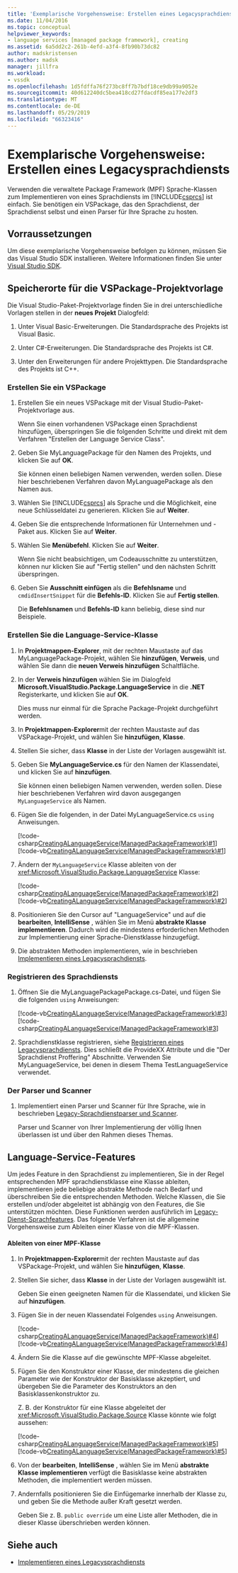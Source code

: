 ```yaml
---
title: 'Exemplarische Vorgehensweise: Erstellen eines Legacysprachdiensts | Microsoft-Dokumentation'
ms.date: 11/04/2016
ms.topic: conceptual
helpviewer_keywords:
- language services [managed package framework], creating
ms.assetid: 6a5dd2c2-261b-4efd-a3f4-8fb90b73dc82
author: madskristensen
ms.author: madsk
manager: jillfra
ms.workload:
- vssdk
ms.openlocfilehash: 1d5fdffa76f273bc8ff7b7bdf18ce9db99a9052e
ms.sourcegitcommit: 40d612240dc5bea418cd27fdacdf85ea177e2df3
ms.translationtype: MT
ms.contentlocale: de-DE
ms.lasthandoff: 05/29/2019
ms.locfileid: "66323416"
---
```

# <a name="walkthrough-creating-a-legacy-language-service"></a>Exemplarische Vorgehensweise: Erstellen eines Legacysprachdiensts
Verwenden die verwaltete Package Framework (MPF) Sprache-Klassen zum Implementieren von eines Sprachdiensts im [!INCLUDE[csprcs](../../data-tools/includes/csprcs_md.md)] ist einfach. Sie benötigen ein VSPackage, das den Sprachdienst, der Sprachdienst selbst und einen Parser für Ihre Sprache zu hosten.

## <a name="prerequisites"></a>Vorraussetzungen
 Um diese exemplarische Vorgehensweise befolgen zu können, müssen Sie das Visual Studio SDK installieren. Weitere Informationen finden Sie unter [Visual Studio SDK](../../extensibility/visual-studio-sdk.md).

## <a name="locations-for-the-visual-studio-package-project-template"></a>Speicherorte für die VSPackage-Projektvorlage
 Die Visual Studio-Paket-Projektvorlage finden Sie in drei unterschiedliche Vorlagen stellen in der **neues Projekt** Dialogfeld:

1. Unter Visual Basic-Erweiterungen. Die Standardsprache des Projekts ist Visual Basic.

2. Unter C#-Erweiterungen. Die Standardsprache des Projekts ist C#.

3. Unter den Erweiterungen für andere Projekttypen. Die Standardsprache des Projekts ist C++.

### <a name="create-a-vspackage"></a>Erstellen Sie ein VSPackage

1. Erstellen Sie ein neues VSPackage mit der Visual Studio-Paket-Projektvorlage aus.

    Wenn Sie einen vorhandenen VSPackage einen Sprachdienst hinzufügen, überspringen Sie die folgenden Schritte und direkt mit dem Verfahren "Erstellen der Language Service Class".

2. Geben Sie MyLanguagePackage für den Namen des Projekts, und klicken Sie auf **OK**.

    Sie können einen beliebigen Namen verwenden, werden sollen. Diese hier beschriebenen Verfahren davon MyLanguagePackage als den Namen aus.

3. Wählen Sie [!INCLUDE[csprcs](../../data-tools/includes/csprcs_md.md)] als Sprache und die Möglichkeit, eine neue Schlüsseldatei zu generieren. Klicken Sie auf **Weiter**.

4. Geben Sie die entsprechende Informationen für Unternehmen und -Paket aus. Klicken Sie auf **Weiter**.

5. Wählen Sie **Menübefehl**. Klicken Sie auf **Weiter**.

    Wenn Sie nicht beabsichtigen, um Codeausschnitte zu unterstützen, können nur klicken Sie auf "Fertig stellen" und den nächsten Schritt überspringen.

6. Geben Sie **Ausschnitt einfügen** als die **Befehlsname** und `cmdidInsertSnippet` für die **Befehls-ID**. Klicken Sie auf **Fertig stellen**.

    Die **Befehlsnamen** und **Befehls-ID** kann beliebig, diese sind nur Beispiele.

### <a name="create-the-language-service-class"></a>Erstellen Sie die Language-Service-Klasse

1. In **Projektmappen-Explorer**, mit der rechten Maustaste auf das MyLanguagePackage-Projekt, wählen Sie **hinzufügen**, **Verweis**, und wählen Sie dann die **neuen Verweis hinzufügen** Schaltfläche.

2. In der **Verweis hinzufügen** wählen Sie im Dialogfeld **Microsoft.VisualStudio.Package.LanguageService** in die **.NET** Registerkarte, und klicken Sie auf **OK**.

     Dies muss nur einmal für die Sprache Package-Projekt durchgeführt werden.

3. In **Projektmappen-Explorer**mit der rechten Maustaste auf das VSPackage-Projekt, und wählen Sie **hinzufügen**, **Klasse**.

4. Stellen Sie sicher, dass **Klasse** in der Liste der Vorlagen ausgewählt ist.

5. Geben Sie **MyLanguageService.cs** für den Namen der Klassendatei, und klicken Sie auf **hinzufügen**.

     Sie können einen beliebigen Namen verwenden, werden sollen. Diese hier beschriebenen Verfahren wird davon ausgegangen `MyLanguageService` als Namen.

6. Fügen Sie die folgenden, in der Datei MyLanguageService.cs `using` Anweisungen.

     [!code-csharp[CreatingALanguageService(ManagedPackageFramework)#1](../../extensibility/internals/codesnippet/CSharp/walkthrough-creating-a-legacy-language-service_1.cs)]
     [!code-vb[CreatingALanguageService(ManagedPackageFramework)#1](../../extensibility/internals/codesnippet/VisualBasic/walkthrough-creating-a-legacy-language-service_1.vb)]

7. Ändern der `MyLanguageService` Klasse ableiten von der <xref:Microsoft.VisualStudio.Package.LanguageService> Klasse:

     [!code-csharp[CreatingALanguageService(ManagedPackageFramework)#2](../../extensibility/internals/codesnippet/CSharp/walkthrough-creating-a-legacy-language-service_2.cs)]
     [!code-vb[CreatingALanguageService(ManagedPackageFramework)#2](../../extensibility/internals/codesnippet/VisualBasic/walkthrough-creating-a-legacy-language-service_2.vb)]

8. Positionieren Sie den Cursor auf "LanguageService" und auf die **bearbeiten**, **IntelliSense** , wählen Sie im Menü **abstrakte Klasse implementieren**. Dadurch wird die mindestens erforderlichen Methoden zur Implementierung einer Sprache-Dienstklasse hinzugefügt.

9. Die abstrakten Methoden implementieren, wie in beschrieben [Implementieren eines Legacysprachdiensts](../../extensibility/internals/implementing-a-legacy-language-service2.md).

### <a name="register-the-language-service"></a>Registrieren des Sprachdiensts

1. Öffnen Sie die MyLanguagePackagePackage.cs-Datei, und fügen Sie die folgenden `using` Anweisungen:

     [!code-vb[CreatingALanguageService(ManagedPackageFramework)#3](../../extensibility/internals/codesnippet/VisualBasic/walkthrough-creating-a-legacy-language-service_3.vb)]
     [!code-csharp[CreatingALanguageService(ManagedPackageFramework)#3](../../extensibility/internals/codesnippet/CSharp/walkthrough-creating-a-legacy-language-service_3.cs)]

2. Sprachdienstklasse registrieren, siehe [Registrieren eines Legacysprachdiensts](../../extensibility/internals/registering-a-legacy-language-service1.md). Dies schließt die ProvideXX Attribute und die "Der Sprachdienst Proffering" Abschnitte. Verwenden Sie MyLanguageService, bei denen in diesem Thema TestLanguageService verwendet.

### <a name="the-parser-and-scanner"></a>Der Parser und Scanner

1. Implementiert einen Parser und Scanner für Ihre Sprache, wie in beschrieben [Legacy-Sprachdienstparser und Scanner](../../extensibility/internals/legacy-language-service-parser-and-scanner.md).

     Parser und Scanner von Ihrer Implementierung der völlig Ihnen überlassen ist und über den Rahmen dieses Themas.

## <a name="language-service-features"></a>Language-Service-Features
 Um jedes Feature in den Sprachdienst zu implementieren, Sie in der Regel entsprechenden MPF sprachdienstklasse eine Klasse ableiten, implementieren jede beliebige abstrakte Methode nach Bedarf und überschreiben Sie die entsprechenden Methoden. Welche Klassen, die Sie erstellen und/oder abgeleitet ist abhängig von den Features, die Sie unterstützen möchten. Diese Funktionen werden ausführlich im [Legacy-Dienst-Sprachfeatures](../../extensibility/internals/legacy-language-service-features1.md). Das folgende Verfahren ist die allgemeine Vorgehensweise zum Ableiten einer Klasse von die MPF-Klassen.

#### <a name="deriving-from-an-mpf-class"></a>Ableiten von einer MPF-Klasse

1. In **Projektmappen-Explorer**mit der rechten Maustaste auf das VSPackage-Projekt, und wählen Sie **hinzufügen**, **Klasse**.

2. Stellen Sie sicher, dass **Klasse** in der Liste der Vorlagen ausgewählt ist.

     Geben Sie einen geeigneten Namen für die Klassendatei, und klicken Sie auf **hinzufügen**.

3. Fügen Sie in der neuen Klassendatei Folgendes `using` Anweisungen.

     [!code-csharp[CreatingALanguageService(ManagedPackageFramework)#4](../../extensibility/internals/codesnippet/CSharp/walkthrough-creating-a-legacy-language-service_4.cs)]
     [!code-vb[CreatingALanguageService(ManagedPackageFramework)#4](../../extensibility/internals/codesnippet/VisualBasic/walkthrough-creating-a-legacy-language-service_4.vb)]

4. Ändern Sie die Klasse auf die gewünschte MPF-Klasse abgeleitet.

5. Fügen Sie den Konstruktor einer Klasse, der mindestens die gleichen Parameter wie der Konstruktor der Basisklasse akzeptiert, und übergeben Sie die Parameter des Konstruktors an den Basisklassenkonstruktor zu.

     Z. B. der Konstruktor für eine Klasse abgeleitet der <xref:Microsoft.VisualStudio.Package.Source> Klasse könnte wie folgt aussehen:

     [!code-csharp[CreatingALanguageService(ManagedPackageFramework)#5](../../extensibility/internals/codesnippet/CSharp/walkthrough-creating-a-legacy-language-service_5.cs)]
     [!code-vb[CreatingALanguageService(ManagedPackageFramework)#5](../../extensibility/internals/codesnippet/VisualBasic/walkthrough-creating-a-legacy-language-service_5.vb)]

6. Von der **bearbeiten**, **IntelliSense** , wählen Sie im Menü **abstrakte Klasse implementieren** verfügt die Basisklasse keine abstrakten Methoden, die implementiert werden müssen.

7. Andernfalls positionieren Sie die Einfügemarke innerhalb der Klasse zu, und geben Sie die Methode außer Kraft gesetzt werden.

     Geben Sie z. B. `public override` um eine Liste aller Methoden, die in dieser Klasse überschrieben werden können.

## <a name="see-also"></a>Siehe auch
- [Implementieren eines Legacysprachdiensts](../../extensibility/internals/implementing-a-legacy-language-service1.md)